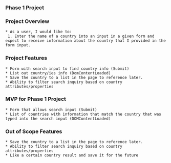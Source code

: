 ### Phase 1 Project  ###

### Project Overview
    * As a user, I would like to:
     1. Enter the name of a country into an input in a given form and expect to receive information about the country that I provided in the form input.



### Project Features
    * Form with search input to find country info (Submit)
    * List out country/ies info (DomContentLoaded)
    * Save the country to a list in the page to reference later.
    * Ability to filter search inquiry based on country attributes/properties

### MVP for Phase 1 Project
    * Form that allows search input (Submit)
    * List of countries with information that match the country that was typed into the search input (DOMContentLoaded)

### Out of Scope Features
    * Save the country to a list in the page to reference later.
    * Ability to filter search inquiry based on country attributes/properties
    * Like a certain country result and save it for the future